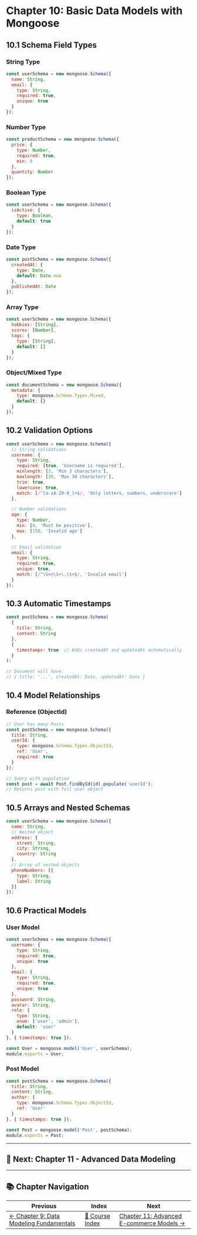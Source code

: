 # Chapter 10: Basic Data Models with Mongoose

## 10.1 Schema Field Types

### String Type

```javascript
const userSchema = new mongoose.Schema({
  name: String,
  email: {
    type: String,
    required: true,
    unique: true
  }
});
```

### Number Type

```javascript
const productSchema = new mongoose.Schema({
  price: {
    type: Number,
    required: true,
    min: 0
  },
  quantity: Number
});
```

### Boolean Type

```javascript
const userSchema = new mongoose.Schema({
  isActive: {
    type: Boolean,
    default: true
  }
});
```

### Date Type

```javascript
const postSchema = new mongoose.Schema({
  createdAt: {
    type: Date,
    default: Date.now
  },
  publishedAt: Date
});
```

### Array Type

```javascript
const userSchema = new mongoose.Schema({
  hobbies: [String],
  scores: [Number],
  tags: {
    type: [String],
    default: []
  }
});
```

### Object/Mixed Type

```javascript
const documentSchema = new mongoose.Schema({
  metadata: {
    type: mongoose.Schema.Types.Mixed,
    default: {}
  }
});
```

## 10.2 Validation Options

```javascript
const userSchema = new mongoose.Schema({
  // String validations
  username: {
    type: String,
    required: [true, 'Username is required'],
    minlength: [3, 'Min 3 characters'],
    maxlength: [30, 'Max 30 characters'],
    trim: true,
    lowercase: true,
    match: [/^[a-zA-Z0-9_]+$/, 'Only letters, numbers, underscore']
  },

  // Number validations
  age: {
    type: Number,
    min: [0, 'Must be positive'],
    max: [150, 'Invalid age']
  },

  // Email validation
  email: {
    type: String,
    required: true,
    unique: true,
    match: [/^\S+@\S+\.\S+$/, 'Invalid email']
  }
});
```

## 10.3 Automatic Timestamps

```javascript
const postSchema = new mongoose.Schema(
  {
    title: String,
    content: String
  },
  {
    timestamps: true  // Adds createdAt and updatedAt automatically
  }
);

// Document will have:
// { title: '...', createdAt: Date, updatedAt: Date }
```

## 10.4 Model Relationships

### Reference (ObjectId)

```javascript
// User has many Posts
const postSchema = new mongoose.Schema({
  title: String,
  userId: {
    type: mongoose.Schema.Types.ObjectId,
    ref: 'User',
    required: true
  }
});

// Query with population
const post = await Post.findById(id).populate('userId');
// Returns post with full user object
```

## 10.5 Arrays and Nested Schemas

```javascript
const userSchema = new mongoose.Schema({
  name: String,
  // Nested object
  address: {
    street: String,
    city: String,
    country: String
  },
  // Array of nested objects
  phoneNumbers: [{
    type: String,
    label: String
  }]
});
```

## 10.6 Practical Models

### User Model

```javascript
const userSchema = new mongoose.Schema({
  username: {
    type: String,
    required: true,
    unique: true
  },
  email: {
    type: String,
    required: true,
    unique: true
  },
  password: String,
  avatar: String,
  role: {
    type: String,
    enum: ['user', 'admin'],
    default: 'user'
  }
}, { timestamps: true });

const User = mongoose.model('User', userSchema);
module.exports = User;
```

### Post Model

```javascript
const postSchema = new mongoose.Schema({
  title: String,
  content: String,
  author: {
    type: mongoose.Schema.Types.ObjectId,
    ref: 'User'
  }
}, { timestamps: true });

const Post = mongoose.model('Post', postSchema);
module.exports = Post;
```

---

## 🎯 Next: Chapter 11 - Advanced Data Modeling

---

## 📚 Chapter Navigation

| Previous | Index | Next |
|----------|-------|------|
| [← Chapter 9: Data Modeling Fundamentals](./09_DATA_MODELING_FUNDAMENTALS.md) | [📖 Course Index](../INDEX.md) | [Chapter 11: Advanced E-commerce Models →](./11_ADVANCED_ECOMMERCE_MODELS.md) |
